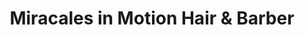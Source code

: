 ---
title: "Miracales in Motion Hair & Barber"
url: /tampa/miracales-in-motion-hair-und-barber/
shop: Friseur
---
